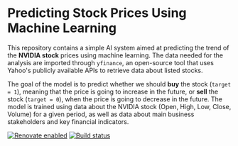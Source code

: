# Predicting Stock Prices Using Machine Learning

This repository contains a simple AI system aimed at predicting the trend of the **NVIDIA stock** prices using machine learning.
The data needed for the analysis are imported through `yfinance`, an open-source tool that uses Yahoo's publicly available APIs to retrieve data about listed stocks.

The goal of the model is to predict whether we should **buy** the stock (`target = 1`), meaning that the price is going to increase in the future, or **sell** the stock (`target = 0`), when the price is going to decrease in the future.
The model is trained using data about the NVIDIA stock (Open, High, Low, Close, Volume) for a given period, as well as data about main business stakeholders and key financial indicators. 

[![Renovate enabled](https://img.shields.io/badge/renovate-enabled-brightgreen.svg)](https://renovatebot.com/)
[![Build status](https://github.com/renovatebot/renovate/workflows/build/badge.svg)](https://github.com/renovatebot/renovate/actions)




